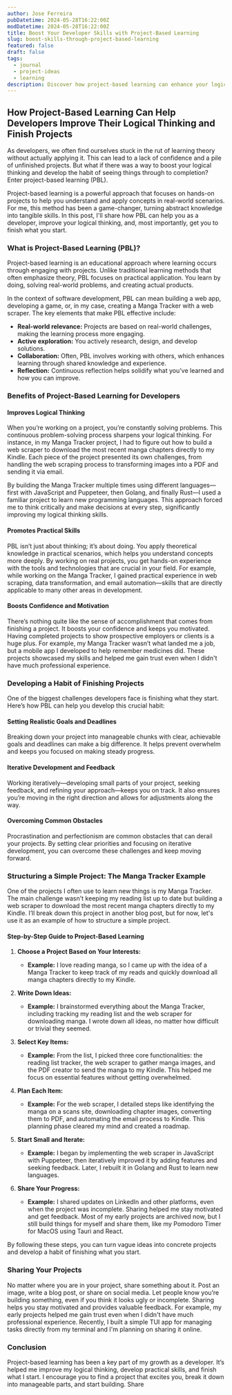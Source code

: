 ```yaml
---
author: Jose Ferreira
pubDatetime: 2024-05-28T16:22:00Z
modDatetime: 2024-05-28T16:22:00Z
title: Boost Your Developer Skills with Project-Based Learning
slug: boost-skills-through-project-based-learning
featured: false
draft: false
tags:
  - journal
  - project-ideas
  - learning
description: Discover how project-based learning can enhance your logical thinking and help you finish projects. Learn from real examples and practical steps to advance your development skills.
---
```


## How Project-Based Learning Can Help Developers Improve Their Logical Thinking and Finish Projects

As developers, we often find ourselves stuck in the rut of learning theory without actually applying it. This can lead to a lack of confidence and a pile of unfinished projects. But what if there was a way to boost your logical thinking and develop the habit of seeing things through to completion? Enter project-based learning (PBL).

Project-based learning is a powerful approach that focuses on hands-on projects to help you understand and apply concepts in real-world scenarios. For me, this method has been a game-changer, turning abstract knowledge into tangible skills. In this post, I'll share how PBL can help you as a developer, improve your logical thinking, and, most importantly, get you to finish what you start.

### What is Project-Based Learning (PBL)?

Project-based learning is an educational approach where learning occurs through engaging with projects. Unlike traditional learning methods that often emphasize theory, PBL focuses on practical application. You learn by doing, solving real-world problems, and creating actual products.

In the context of software development, PBL can mean building a web app, developing a game, or, in my case, creating a Manga Tracker with a web scraper. The key elements that make PBL effective include:

- **Real-world relevance:** Projects are based on real-world challenges, making the learning process more engaging.
- **Active exploration:** You actively research, design, and develop solutions.
- **Collaboration:** Often, PBL involves working with others, which enhances learning through shared knowledge and experience.
- **Reflection:** Continuous reflection helps solidify what you’ve learned and how you can improve.

### Benefits of Project-Based Learning for Developers

#### Improves Logical Thinking

When you’re working on a project, you’re constantly solving problems. This continuous problem-solving process sharpens your logical thinking. For instance, in my Manga Tracker project, I had to figure out how to build a web scraper to download the most recent manga chapters directly to my Kindle. Each piece of the project presented its own challenges, from handling the web scraping process to transforming images into a PDF and sending it via email.

By building the Manga Tracker multiple times using different languages—first with JavaScript and Puppeteer, then Golang, and finally Rust—I used a familiar project to learn new programming languages. This approach forced me to think critically and make decisions at every step, significantly improving my logical thinking skills.

#### Promotes Practical Skills

PBL isn’t just about thinking; it’s about doing. You apply theoretical knowledge in practical scenarios, which helps you understand concepts more deeply. By working on real projects, you get hands-on experience with the tools and technologies that are crucial in your field. For example, while working on the Manga Tracker, I gained practical experience in web scraping, data transformation, and email automation—skills that are directly applicable to many other areas in development.

#### Boosts Confidence and Motivation

There’s nothing quite like the sense of accomplishment that comes from finishing a project. It boosts your confidence and keeps you motivated. Having completed projects to show prospective employers or clients is a huge plus. For example, my Manga Tracker wasn’t what landed me a job, but a mobile app I developed to help remember medicines did. These projects showcased my skills and helped me gain trust even when I didn't have much professional experience.

### Developing a Habit of Finishing Projects

One of the biggest challenges developers face is finishing what they start. Here’s how PBL can help you develop this crucial habit:

#### Setting Realistic Goals and Deadlines

Breaking down your project into manageable chunks with clear, achievable goals and deadlines can make a big difference. It helps prevent overwhelm and keeps you focused on making steady progress.

#### Iterative Development and Feedback

Working iteratively—developing small parts of your project, seeking feedback, and refining your approach—keeps you on track. It also ensures you’re moving in the right direction and allows for adjustments along the way.

#### Overcoming Common Obstacles

Procrastination and perfectionism are common obstacles that can derail your projects. By setting clear priorities and focusing on iterative development, you can overcome these challenges and keep moving forward.

### Structuring a Simple Project: The Manga Tracker Example

One of the projects I often use to learn new things is my Manga Tracker. The main challenge wasn't keeping my reading list up to date but building a web scraper to download the most recent manga chapters directly to my Kindle. I’ll break down this project in another blog post, but for now, let's use it as an example of how to structure a simple project.

#### Step-by-Step Guide to Project-Based Learning

1. **Choose a Project Based on Your Interests:**

   - **Example:** I love reading manga, so I came up with the idea of a Manga Tracker to keep track of my reads and quickly download all manga chapters directly to my Kindle.

2. **Write Down Ideas:**

   - **Example:** I brainstormed everything about the Manga Tracker, including tracking my reading list and the web scraper for downloading manga. I wrote down all ideas, no matter how difficult or trivial they seemed.

3. **Select Key Items:**

   - **Example:** From the list, I picked three core functionalities: the reading list tracker, the web scraper to gather manga images, and the PDF creator to send the manga to my Kindle. This helped me focus on essential features without getting overwhelmed.

4. **Plan Each Item:**

   - **Example:** For the web scraper, I detailed steps like identifying the manga on a scans site, downloading chapter images, converting them to PDF, and automating the email process to Kindle. This planning phase cleared my mind and created a roadmap.

5. **Start Small and Iterate:**

   - **Example:** I began by implementing the web scraper in JavaScript with Puppeteer, then iteratively improved it by adding features and seeking feedback. Later, I rebuilt it in Golang and Rust to learn new languages.

6. **Share Your Progress:**
   - **Example:** I shared updates on LinkedIn and other platforms, even when the project was incomplete. Sharing helped me stay motivated and get feedback. Most of my early projects are archived now, but I still build things for myself and share them, like my Pomodoro Timer for MacOS using Tauri and React.

By following these steps, you can turn vague ideas into concrete projects and develop a habit of finishing what you start.

### Sharing Your Projects

No matter where you are in your project, share something about it. Post an image, write a blog post, or share on social media. Let people know you’re building something, even if you think it looks ugly or incomplete. Sharing helps you stay motivated and provides valuable feedback. For example, my early projects helped me gain trust even when I didn't have much professional experience. Recently, I built a simple TUI app for managing tasks directly from my terminal and I'm planning on sharing it online.

### Conclusion

Project-based learning has been a key part of my growth as a developer. It’s helped me improve my logical thinking, develop practical skills, and finish what I start. I encourage you to find a project that excites you, break it down into manageable parts, and start building. Share
